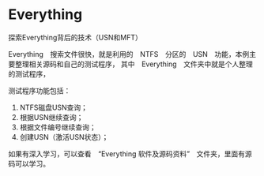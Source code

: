 # Everything
探索Everything背后的技术（USN和MFT）

Everything　搜索文件很快，就是利用的　NTFS　分区的　USN　功能，本例主要整理相关源码和自己的测试程序，
其中　Everything　文件夹中就是个人整理的测试程序，

测试程序功能包括：
1. NTFS磁盘USN查询； 
2. 根据USN继续查询； 
3. 根据文件编号继续查询； 
4. 创建USN（激活USN状态）；

如果有深入学习，可以查看　“Everything 软件及源码资料”　文件夹，里面有源码可以学习。
